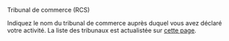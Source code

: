 Tribunal de commerce (RCS)

Indiquez le nom du tribunal de commerce auprès duquel vous avez déclaré votre 
activité. La liste des tribunaux est actualistée sur [cette page](http://www.annuaires.justice.gouv.fr/annuaires-12162/annuaire-des-tribunaux-de-commerce-21781.html#cmq_path=liste|blank).